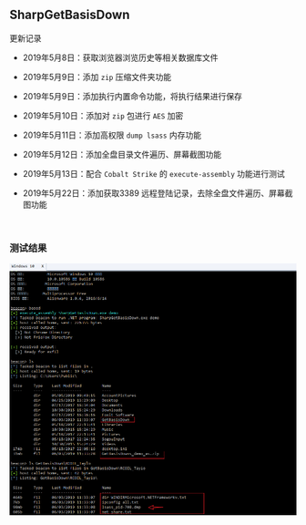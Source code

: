 ## SharpGetBasisDown

更新记录

- 2019年5月8日：获取浏览器浏览历史等相关数据库文件

- 2019年5月9日：添加 `zip` 压缩文件夹功能

- 2019年5月9日：添加执行内置命令功能，将执行结果进行保存

- 2019年5月10日：添加对 `zip` 包进行 `AES` 加密

- 2019年5月11日：添加高权限 `dump lsass` 内存功能

- 2019年5月12日：添加全盘目录文件遍历、屏幕截图功能

- 2019年5月13日：配合 `Cobalt Strike` 的 `execute-assembly` 功能进行测试

- 2019年5月22日：添加获取3389 远程登陆记录，去除全盘文件遍历、屏幕截图功能

  ​


### 测试结果

![Snipaste_2019-06-03_11-36-18](./Snipaste_2019-06-03_11-36-18.png)